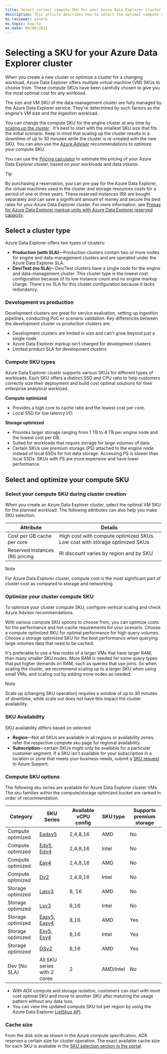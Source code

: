 ```yaml
---
title: Select correct compute SKU for your Azure Data Explorer cluster
description: This article describes how to select the optimal compute SKU size for Azure Data Explorer cluster.
ms.reviewer: avnera
ms.topic: how-to
ms.date: 06/06/2022
---
```


# Selecting a SKU for your Azure Data Explorer cluster

When you create a new cluster or optimize a cluster for a changing workload, Azure Data Explorer offers multiple virtual machine (VM) SKUs to choose from. These compute SKUs have been carefully chosen to give you the most optimal cost for any workload.

The size and VM SKU of the data-management cluster are fully managed by the Azure Data Explorer service. They're determined by such factors as the engine's VM size and the ingestion workload.

You can change the compute SKU for the engine cluster at any time by [scaling up the cluster](manage-cluster-vertical-scaling.md) . It's best to start with the smallest SKU size that fits the initial scenario. Keep in mind that scaling up the cluster results in a downtime of up to 30 minutes while the cluster is re-created with the new SKU. You can also use the [Azure Advisor](azure-advisor.md) recommendations to optimize your compute SKU.

You can use the [Pricing calculator](https://aka.ms/adx.cost) to estimate the pricing of your Azure Data Explorer cluster, based on your workloads and data volume.

> [!TIP]
> By purchasing a reservation, you can pre-pay for the Azure Data Explorer, the virtual machines used in the cluster and storage resources costs for a period of one or three years. These reserved instances (RI) are bought separately and can save a significant amount of money and secure the best rates for your Azure Data Explorer cluster. For more information, see [Prepay for Azure Data Explorer markup units with Azure Data Explorer reserved capacity](pricing-reserved-capacity.md).

## Select a cluster type

Azure Data Explorer offers two types of clusters:

* **Production (with SLA)**&mdash;Production clusters contain two or more nodes for engine and data-management clusters and are operated under the Azure Data Explorer SLA.
* **Dev/Test (no SLA)**&mdash;Dev/Test clusters have a single node for the engine and data-management cluster. This cluster type is the lowest cost configuration because of its low instance count and no engine markup charge. There's no SLA for this cluster configuration because it lacks redundancy.

### Development vs production

Development clusters are great for service evaluation, setting up ingestion pipelines, conducting PoC or scenario validation. Key differences between the development cluster vs production clusters are:

* Development clusters are limited in size and can't grow beyond just a single node
* Azure Data Explorer markup isn't charged for development clusters
* Limited product SLA for development clusters

### Compute SKU types

Azure Data Explorer cluster supports various SKUs for different types of workloads. Each SKU offers a distinct SSD and CPU ratio to help customers correctly size their deployment and build cost optimal solutions for their enterprise analytical workload.

**Compute optimized**

* Provides a high core to cache ratio and the lowest cost per core.
* Local SSD for low latency I/O.

**Storage optimized**

* Provides larger storage ranging from 1 TB to 4 TB per engine node and the lowest cost per GB.
* Suited for workloads that require storage for large volumes of data.
* Certain SKUs use premium storage (PS) attached to the engine node instead of local SSDs for hot data storage. Accessing PS is slower than local SSDs. SKUs with PS are more expensive and have lower performance.

## Select and optimize your compute SKU

### Select your compute SKU during cluster creation

When you create an Azure Data Explorer cluster, select the optimal VM SKU for the planned workload.
The following attributes can also help you make SKU selection:

| Attribute | Details  |
|---------|---------|
|Cost per GB cache per core | High cost with compute optimized SKUs. Low cost with storage optimized SKUs |
| Reserved Instances (RI) pricing | RI discount varies by region and by SKU |

> [!NOTE]
> For Azure Data Explorer cluster, compute cost is the most significant part of cluster cost as compared to storage and networking.

### Optimize your cluster compute SKU

To optimize your cluster compute SKU, configure vertical scaling and check Azure Advisor recommendations.

With various compute SKU options to choose from, you can optimize costs for the performance and hot-cache requirements for your scenario.
Choose a compute optimized SKU for optimal performance for high query volumes.
Choose a storage optimized SKU for the best performance when querying large volumes data that need to be cached.  

It's preferable to use a few nodes of a larger VMs that have larger RAM, than many smaller SKU nodes. More RAM is needed for some query types that put higher demands on RAM, such as queries that use joins. So when scaling the cluster, we recommend scaling up to a larger SKU when using small VMs, and scaling out by adding more nodes as needed.

> [!NOTE]
> Scale up (changing SKU operation) requires a window of up to 30 minutes of downtime, while scale out does not have this impact the cluster availability.

### SKU Availability

SKU availability differs based on selected:

* **Region**&mdash;Not all SKUs are available in all regions or availability zones, refer the respective compute sku page for regional availability.
* **Subscription**&mdash;certain SKUs might only be available for a particular customer segment. If a SKU isn't available for your subscription in a location or zone that meets your business needs, submit a [SKU request](/azure/general/region-access-request-process) to Azure Support.

### Compute SKU options

The following sku series are available for Azure Data Explorer cluster VMs. The sku families within the compute/storage optimized bucket are ranked in order of recommendation.

| Category | SKU Series | Available vCPU config | SKU type | Supports premium storage |
|--|--|--|--|--|
| Compute optimized | [Eadsv5](/azure/virtual-machines/easv5-eadsv5-series) | 2,4,8,16 | AMD | No |
| Compute optimized | [Edv5](/azure/virtual-machines/edv5-edsv5-series), [Edv4](/azure/virtual-machines/edv4-edsv4-series) | 2,4,8,16 | Intel | No |
| Compute optimized | [Eav4](/azure/virtual-machines/eav4-easv4-series) | 2,4,8,16 | AMD | No |
| Compute optimized | [Dv2](/azure/virtual-machines/dv2-dsv2-series) | 2,4,8,16 | Intel | No |
| Storage optimized | [Lasv3](/azure/virtual-machines/lasv3-series) | 8, 16 | AMD | No |
| Storage optimized | [Lsv3](/azure/virtual-machines/lsv3-series) | 8,16 | Intel | No |
| Storage optimized | [Easv5](/azure/virtual-machines/easv5-eadsv5-series), [Easv4](/azure/virtual-machines/eav4-easv4-series) | 8,16 | AMD | Yes |
| Storage optimized | [Esv5](/azure/virtual-machines/ev5-esv5-series), [Esv4](/azure/virtual-machines/ev4-esv4-series) | 8,16 | Intel | Yes |
| Storage optimized | [DSv2](/azure/virtual-machines/dv2-dsv2-series) | 8,16 | AMD | Yes |
| Dev (No SLA) | All SKU series with 2 cores | 2 | AMD/Intel | No |

* With ADX compute and storage isolation, customers can start with most cost optimal SKU and move to another SKU after maturing the usage pattern without any data loss.
* You can view the updated compute SKU list per region by using the Azure Data Explorer [ListSkus API](/dotnet/api/microsoft.azure.management.kusto.clustersoperationsextensions.listskus).

### Cache size

From the disk size as shown in the Azure compute specification, ADX reserves a certain size for cluster operation. The exact available cache size for each SKU is available in the [SKU selection section in the portal](https://ms.portal.azure.com/#create/Microsoft.AzureKusto).
